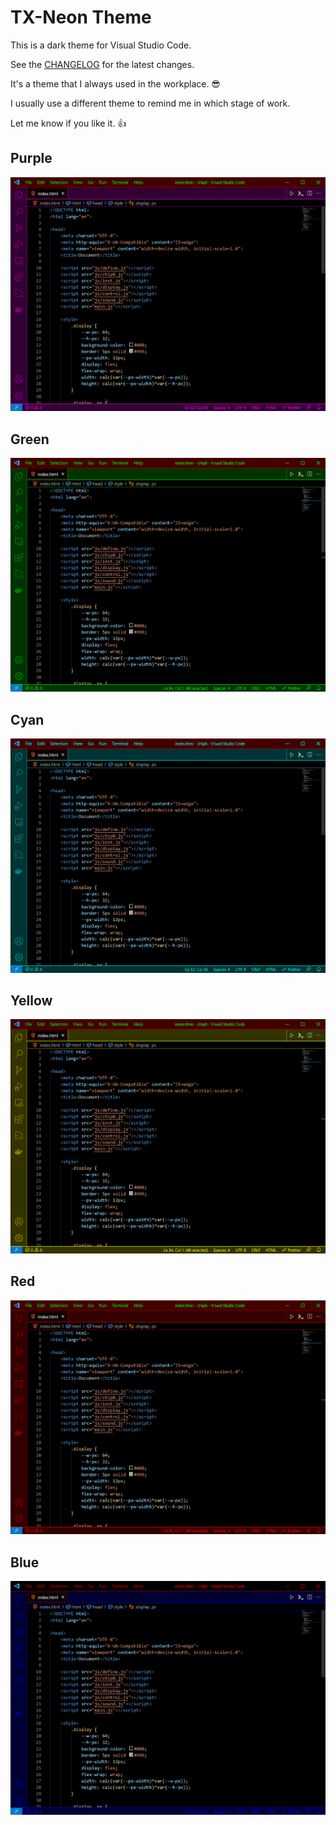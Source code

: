 # TX-Neon Theme

This is a dark theme for Visual Studio Code.

See the [CHANGELOG](CHANGELOG.md) for the latest changes.

It's a theme that I always used in the workplace. 😎

I usually use a different theme to remind me in which stage of work.

Let me know if you like it. 👍

## Purple

![Image](images/purple.png "TX-Neon Purple")

## Green

![Image](images/green.png "TX-Neon Green")

## Cyan

![Image](images/cyan.png "TX-Neon Cyan")

## Yellow

![Image](images/yellow.png "TX-Neon Yellow")

## Red

![Image](images/red.png "TX-Neon Red")

## Blue

![Image](images/blue.png "TX-Neon Blue")
